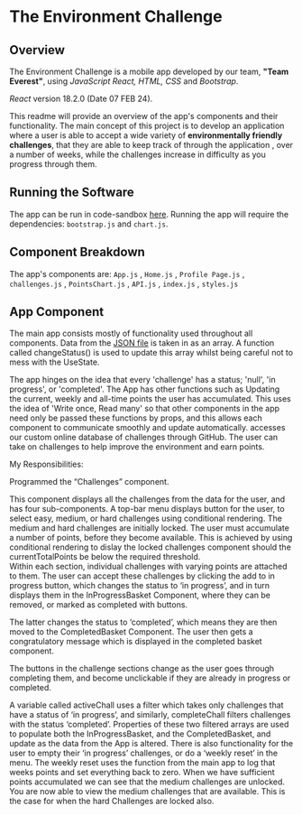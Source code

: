 # **The Environment Challenge**
## **Overview**

The Environment Challenge is a mobile app developed by our team, **"Team Everest"**, using *JavaScript React, HTML, CSS* and *Bootstrap*. 

*React* version 18.2.0 (Date 07 FEB 24). 

This readme will provide an overview of the app's components and their functionality. The main concept of this project is to develop an application where a user is able to accept a wide variety of **environmentally friendly challenges**, that they are able to keep track of through the application , over a number of weeks, while the challenges increase in difficulty as you progress through them. 

## **Running the Software**

The app can be run in code-sandbox [here](https://codesandbox.io/dashboard/recent). Running the app will require the dependencies: `bootstrap.js` and `chart.js`.

## **Component Breakdown**

 The app's components are:
 `App.js` , `Home.js` , `Profile Page.js` , `challenges.js` , `PointsChart.js` , `API.js` , `index.js` , `styles.js`

 ## **App Component** 

The main app consists mostly of functionality used throughout all components. 
Data from the [JSON file]() is taken in as an array. A function called changeStatus() is used to update this array whilst being careful not to mess with the UseState. 

The app hinges on the idea that every 'challenge' has a status; 'null', 'in progress', or 'completed'. 
The App has other functions such as Updating the current, weekly and all-time points the user has accumulated. This uses the idea of 'Write once, Read many' so that other components in the app need only be passed these functions by props, and this allows each component to communicate smoothly and update automatically. 
accesses our custom online database of challenges through GitHub. The user can take on challenges to help improve the environment and earn points. 

My Responsibilities:

Programmed the “Challenges” component.  

This component displays all the challenges from the data for the user, and has four sub-components. A top-bar menu displays button for the user, to select easy, medium, or hard challenges using conditional rendering. 
The medium and hard challenges are initially locked. The user must accumulate a number of points, before they become available. This is achieved by using conditional rendering to dislay the locked challenges component should
the currentTotalPoints be below the required threshold.   
Within each section, individual challenges with varying points are attached to them. The user can accept these challenges by clicking the add to in progress button, which changes the status to ‘in progress’, and in turn  
displays them in the InProgressBasket Component, where they can be removed, or marked as completed with buttons.  

The latter changes the status to ‘completed’, which means they are then moved to the CompletedBasket Component. The user then gets a congratulatory message which is displayed in the completed basket component. 

The buttons in the challenge sections change as the user goes through completing them, and become unclickable if they are already in progress or completed. 

A variable called activeChall uses a filter which takes only challenges that have a status of ‘in progress’, and similarly, completeChall filters challenges with the status ‘completed’. Properties of these two filtered arrays are used to 
populate both the InProgressBasket, and the CompletedBasket, and update as the data from the App is altered. There is also functionality for the user to empty their ‘in progress’ challenges, or do a ‘weekly reset’ in the menu. The weekly 
reset uses the function from the main app to log that weeks points and set everything back to zero. 
When we have sufficient points accumulated we can see that the medium challenges are unlocked. You are now able to view the medium challenges that are available. This is the case for when the hard Challenges are locked also. 

  
